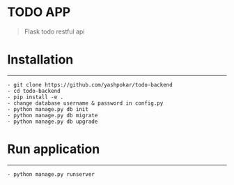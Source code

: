 # TODO APP
> Flask todo restful api

# Installation
-------------------------------------------
	- git clone https://github.com/yashpokar/todo-backend
	- cd todo-backend
	- pip install -e .
	- change database username & password in config.py
	- python manage.py db init
	- python manage.py db migrate
	- python manage.py db upgrade

# Run application
-------------------------------------------
	- python manage.py runserver
